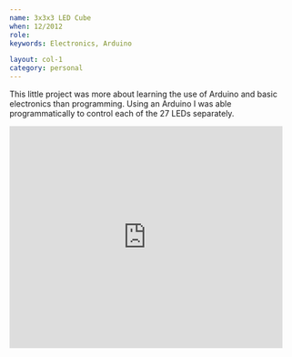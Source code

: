 ```yaml
---
name: 3x3x3 LED Cube
when: 12/2012
role: 
keywords: Electronics, Arduino

layout: col-1
category: personal
---
```


This little project was more about learning the use of Arduino and basic electronics than programming. Using an Arduino I was able programmatically to control each of the 27 LEDs separately.


<iframe  title="LED Cube" width="480" height="390" src="https://www.youtube.com/embed/0c4gr0EkbHc" frameborder="0" allowfullscreen></iframe>

